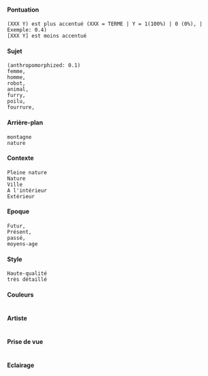 #### Pontuation
```
(XXX Y) est plus accentué (XXX = TERME | Y = 1(100%) | 0 (0%), | Exemple: 0.4)
[XXX Y] est moins accentué
```


#### Sujet
```
(anthropomorphized: 0.1)
femme,
homme,
robot,
animal,
furry,
poilu,
fourrure,
```

#### Arrière-plan
```
montagne
nature
```

#### Contexte
```
Pleine nature
Nature
Ville
A l'intérieur
Extérieur
```

#### Epoque
```
Futur,
Présent,
passé,
moyens-age
```

#### Style
```
Haute-qualité
très détaillé
```

#### Couleurs
```
```

#### Artiste
```
```

#### Prise de vue
```
```

#### Eclairage
